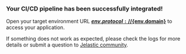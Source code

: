 ### Your CI/CD pipeline has been successfully integrated!

Open your target environment URL [**${env.protocol}://${env.domain}**](${env.protocol}://${env.domain}) to access your application.

If something does not work as expected, please check the logs for more details or submit a question to [Jelastic community](https://stackoverflow.com/questions/tagged/jelastic).
